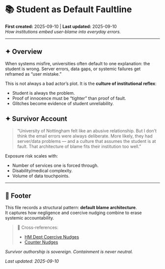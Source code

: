 # 📚 Student as Default Faultline
**First created:** 2025-09-10 | **Last updated:** 2025-09-10  
*How institutions embed user-blame into everyday errors.*

---

## ✦ Overview  
When systems misfire, universities often default to one explanation: the student is wrong. Server errors, data gaps, or systemic failures get reframed as “user mistake.”  

This is not always a bad actor’s plot. It is the **culture of institutional reflex**:  
- Student is always the problem.  
- Proof of innocence must be “tighter” than proof of fault.  
- Glitches become evidence of student unreliability.  

## ✦ Survivor Account  
> “University of Nottingham felt like an abusive relationship. But I don’t think the email errors were always deliberate. More likely, they had server/data problems — and a culture that assumes the student is at fault. That architecture of blame fits their institution too well.”  

Exposure risk scales with:  
- Number of services one is forced through.  
- Disability/medical complexity.  
- Volume of data touchpoints.  

---

## 🏮 Footer  

This file records a structural pattern: **default blame architecture**.  
It captures how negligence and coercive nudging combine to erase systemic accountability.  

> 📡 Cross-references:  
> - [HM Dept Coercive Nudges](../../Disruption_Kit/Big_Picture_Protocols/🧠_HM_Dept_Coercive_Nudges/)  
> - [Counter Nudges](../../Disruption_Kit/Containment_Scripts/Counter_Nudges/)  

*Survivor authorship is sovereign. Containment is never neutral.*  

_Last updated: 2025-09-10_

